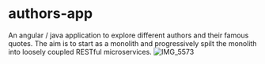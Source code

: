 # authors-app
An angular / java application to explore different authors and their famous quotes. The aim is to start as a monolith and progressively spilt the monolith into loosely coupled RESTful microservices. 
![IMG_5573](https://user-images.githubusercontent.com/46146669/110225980-8e374080-7eb8-11eb-9fd6-5927d9d64151.JPG)

